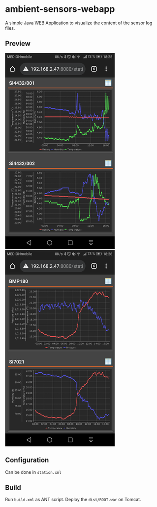 # ambient-sensors-webapp

A simple Java WEB Application to visualize the content of the sensor log files.

## Preview

![Example 1](../assets/Screenshot1.png)
![Example 2](../assets/Screenshot2.png)

## Configuration

Can be done in `station.xml`

## Build

Run `build.xml` as ANT script.
Deploy the `dist/ROOT.war` on Tomcat.
